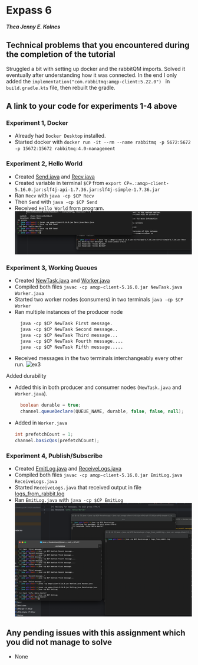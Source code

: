 # Expass 6
_**Thea Jenny E. Kolnes**_

## Technical problems that you encountered during the completion of the tutorial
Struggled a bit with setting up docker and the rabbitQM imports. Solved it eventually after understanding how it was connected. In the end I only added the `implementation("com.rabbitmq:amqp-client:5.22.0")
` in `build.gradle.kts` file, then rebuilt the gradle.

## A link to your code for experiments 1-4 above
### Experiment 1, Docker
* Already had `Docker Desktop` installed.
* Started docker with `docker run -it --rm --name rabbitmq -p 5672:5672 -p 15672:15672 rabbitmq:4.0-management`

### Experiment 2, Hello World
* Created [Send.java](rabbit/src/main/java/Send.java) and [Recv.java](rabbit/src/main/java/Recv.java)
* Created variable in terminal `$CP` from `export CP=.:amqp-client-5.16.0.jar:slf4j-api-1.7.36.jar:slf4j-simple-1.7.36.jar`
* Ran `Recv` with `java -cp $CP Recv`
* Then `Send` with `java -cp $CP Send`
* Received `Hello World` from program.
![ex2](images/ex6/send-recv.png)

### Experiment 3, Working Queues
* Created [NewTask.java](rabbit/src/main/java/NewTask.java) and [Worker.java](rabbit/src/main/java/Worker.java)
* Compiled both files `javac -cp amqp-client-5.16.0.jar NewTask.java Worker.java`
* Started two worker nodes (consumers) in two terminals `java -cp $CP Worker`
* Ran multiple instances of the producer node
  ```shell
    java -cp $CP NewTask First message.
    java -cp $CP NewTask Second message..
    java -cp $CP NewTask Third message...
    java -cp $CP NewTask Fourth message....
    java -cp $CP NewTask Fifth message.....
    ```
* Received messages in the two terminals interchangeably every other run.
![ex3](images/ex6/newtask-worker.png)

Added durability
* Added this in both producer and consumer nodes (`NewTask.java` and `Worker.java`).
  ```java
    boolean durable = true;
    channel.queueDeclare(QUEUE_NAME, durable, false, false, null);
    ```
* Added in `Worker.java`
  ```java
  int prefetchCount = 1;
  channel.basicQos(prefetchCount);
  ```

### Experiment 4, Publish/Subscribe
* Created [EmitLog.java](rabbit/src/main/java/EmitLog.java) and [ReceiveLogs.java](rabbit/src/main/java/ReceiveLogs.java)
* Compiled both files `javac -cp amqp-client-5.16.0.jar EmitLog.java ReceiveLogs.java`
* Started `ReceiveLogs.java` that received output in file [logs_from_rabbit.log](rabbit/src/main/java/logs_from_rabbit.log)
* Ran `EmitLog.java` with `java -cp $CP EmitLog`
![ex4](images/ex6/emitlog-receivelogs.png)

## Any pending issues with this assignment which you did not manage to solve
* None
